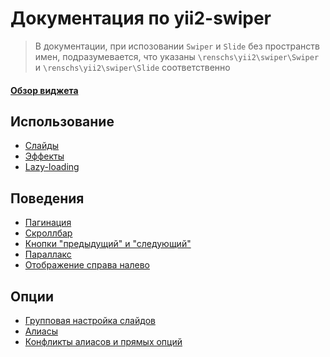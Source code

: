 # Документация по yii2-swiper

> В документации, при испозовании `Swiper` и `Slide` без пространств имен, подразумевается,
  что указаны `\renschs\yii2\swiper\Swiper` и `\renschs\yii2\swiper\Slide` соответственно
  
#### [Обзор виджета](overview.md)

## Использование

* [Слайды](usage-slides.md)
* [Эффекты](usage-effects.md)
* [Lazy-loading](usage-lazy-loading.md)

## Поведения

* [Пагинация](behaviours-pagination.md)
* [Скроллбар](behaviours-scrollbar.md)
* [Кнопки "предыдущий" и "следующий"](behaviours-navigation-buttons.md)
* [Параллакс](behaviours-parallax.md)
* [Отображение справа налево](behaviours-rtl.md)

## Опции

* [Групповая настройка слайдов](options-slide-batch.md)
* [Алиасы](options-aliases.md)
* [Конфликты алиасов и прямых опций](options-ordering.md)
